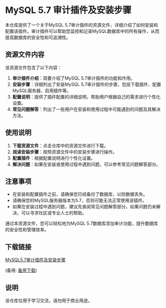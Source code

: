 # MySQL 5.7 审计插件及安装步骤

本仓库提供了一个关于MySQL 5.7审计插件的资源文件，详细介绍了如何安装和配置该插件。审计插件可以帮助您监控和记录MySQL数据库中的所有操作，从而提高数据库的安全性和可追溯性。

## 资源文件内容

该资源文件包含了以下内容：

1. **审计插件介绍**：简要介绍了MySQL 5.7审计插件的功能和作用。
2. **安装步骤**：详细列出了安装MySQL 5.7审计插件的步骤，包括下载插件、配置MySQL服务器、启用插件等。
3. **配置说明**：提供了插件配置的详细说明，帮助用户根据自己的需求进行个性化设置。
4. **常见问题解答**：列出了一些用户在安装和使用过程中可能遇到的问题及其解决方法。

## 使用说明

1. **下载资源文件**：点击仓库中的资源文件进行下载。
2. **阅读安装步骤**：按照资源文件中的安装步骤进行操作。
3. **配置插件**：根据配置说明进行个性化设置。
4. **解决问题**：如果在安装或使用过程中遇到问题，可以参考常见问题解答部分。

## 注意事项

- 在安装和配置插件之前，请确保您已经备份了数据库，以防数据丢失。
- 请确保您的MySQL服务器版本为5.7，否则可能无法正常使用该插件。
- 如果在安装过程中遇到问题，建议先查阅常见问题解答部分，如果问题仍未解决，可以寻求社区或专业人士的帮助。

通过本资源文件，您可以轻松地为MySQL 5.7数据库添加审计功能，提升数据库的安全性和管理效率。

## 下载链接
[MySQL5.7审计插件及安装步骤](https://pan.quark.cn/s/624a292af8a0) 

(备用: [备用下载](https://pan.baidu.com/s/1f6c6P68aboPnTyzuh43W9w?pwd=brvi))

## 说明

该仓库仅用于学习交流，请勿用于商业用途。
